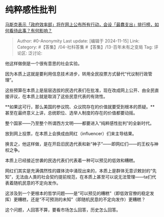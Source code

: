 # 纯粹感性批判
[马斯克表示「政府效率部」将在网上公布所有行动，会设「最蠢支出」排行榜，如何看待此事？有何影响？](https://www.zhihu.com/question/4051465844/answer/31892094861)

> Author: #0-Anonymity
> Last update: [编辑于 2024-11-15]
> Link:
> Category: #【答集】/04-社科答集 #【答集】/13-百年未有之变局 
> Tag: 
> 评论区:
> 泛讨论:

他这样做倒是一个很有意思的社会实验。

因为本质上这就是要利用信息技术进步，转用全民投票方式替代“代议制行政管理”。

这些预算在本质上是层层选拔的民选代表们在批准，现在改成网上公开、由全民直接评议，在本质上就是取消了这些民意代表的有效性。

**如果这可行，那么美国的参议院、众议院存在的价值就要受到根本的质疑。**甚至在最终意义上讲，总统职位、选举人制度的存在的价值都要动摇。

整个国家——乃至整个所谓西方文明——都要进入“纯粹感性批判”的全新时代。

放到网上投票，在本质上会换成由网红（influencer）们来主导结果。

换言之，他这样做，是在开启旧民选代表和新“神子”——即网红们——的王权与神权之争。

本质上已经接近世袭的民选代表们代表着一种可以预见的低效和糟糕。

网红们其实是充满偶然性的媒体流中涌现出来的，本质上是群体无意识敕封的“先知”，无法由人类的社会契约提前规范，在本质上甚至可以说无法管理——ta们代表着随机民意的不定向发作。

这涉及到一个更根本的哲学问题——是“可以预见的糟糕”（即低效官僚的稳定发挥）更糟糕，还是“不可预测的未知”（即随机民意的不定向发作）更糟糕？

这个问题，人回答不算，要看市场怎么回答，历史怎么回答。